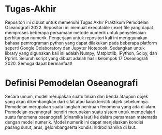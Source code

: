 # Tugas-Akhir
Repositori ini dibuat untuk memenuhi Tugas Akhir Praktikum Pemodelan Oseanografi 2022. Repositori ini memuat executable (.exe) file yang dapat memproses beberapa persamaan metode numerik untuk penyelesaian perhitungan numerik. Pengerjaan untuk repositori kali ini menggunakan bahasa pemrograman python yang dapat dilakukan pada beberapa platform seperti Google Colaboratory dan Jupyter Notebook. Sedangkan untuk library yang digunakan kali ini adalah Numpy, Matplotlib, IPython, Scipy, dan Pprint. Seluruh script yang dibuat adalah hasil kelompok 17 Oseanografi 2020. Semoga dapat bermanfaat!
# Definisi Pemodelan Oseanografi 
Secara umum, model merupakan suatu tiruan dari benda ataupun objek yang akan dikembangkan dari sifat atau karakteristik objek sebelumnya. Pemodelan merupakan suatu langkah peniruan fenomena yang ada di alam. Pemodelan oseanografi sendiri merupakan suatu sistem untuk mempelajari suatu fenomena oseanografi (dinamika laut) ke dalam persamaan matematis dengan model numerik. Model numerik ini dapat menjelaskan kondisi pasang surut, arus, gelombangserta kondisi hidrodinamika di laut.
